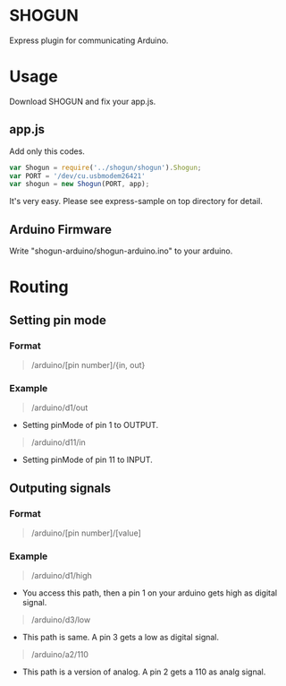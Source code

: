 SHOGUN
======

Express plugin for communicating Arduino.

# Usage
Download SHOGUN and fix your app.js.

## app.js
Add only this codes.
```javascript
var Shogun = require('../shogun/shogun').Shogun; 
var PORT = '/dev/cu.usbmodem26421'
var shogun = new Shogun(PORT, app);
```

It's very easy. Please see express-sample on top directory for detail.

## Arduino Firmware
Write "shogun-arduino/shogun-arduino.ino" to your arduino.

# Routing

## Setting pin mode

### Format
> /arduino/[pin number]/{in, out}

### Example
> /arduino/d1/out
- Setting pinMode of pin 1 to OUTPUT.

> /arduino/d11/in
- Setting pinMode of pin 11 to INPUT.

## Outputing signals

### Format
> /arduino/[pin number]/[value]

### Example
> /arduino/d1/high
- You access this path, then a pin 1 on your arduino gets high as digital signal.

> /arduino/d3/low
- This path is same. A pin 3 gets a low as digital signal.

> /arduino/a2/110
- This path is a version of analog. A pin 2 gets a 110 as analg signal.

